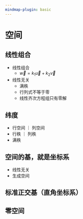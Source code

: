 ```yaml
---
mindmap-plugin: basic
---
```

# 空间
 
## 线性组合
- 线性组合
	- $\vec w = k_1 \vec{u} + k_2 \vec{v}$
- 线性无关
	- 满秩
	- 行列式不等于零
	- 线性齐次方程组只有零解
 
## 纬度
- 行空间 ｜ 列空间
- 行秩 ｜ 列秩
- 满秩
 
## 空间的基，就是坐标系
- 线性无关
- 生成空间
 
## 标准正交基（直角坐标系）
 
## 零空间